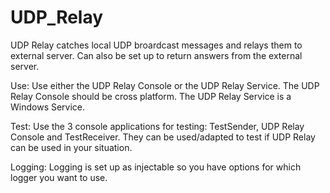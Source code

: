 # UDP_Relay
UDP Relay catches local UDP broardcast messages and relays them to external server. Can also be set up to return answers from the external server.

Use:
Use either the UDP Relay Console or the UDP Relay Service. The UDP Relay Console should be cross platform. The UDP Relay Service is a Windows Service.

Test:
Use the 3 console applications for testing: TestSender, UDP Relay Console and TestReceiver. They can be used/adapted to test if UDP Relay can be used in your situation.

Logging:
Logging is set up as injectable so you have options for which logger you want to use.
